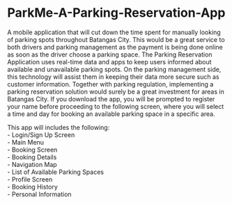 # ParkMe-A-Parking-Reservation-App
  A mobile application that will cut down the time spent for manually looking  of parking spots throughout Batangas City. This would be a great service to both drivers and parking management as the payment is being done online as soon as the driver choose a parking space. The Parking Reservation Application uses real-time data and apps to keep users informed about available and unavailable parking spots. On the parking management side, this technology will assist them in keeping their data more secure such as customer information. Together with parking regulation, implementing a parking reservation solution would surely be a great investment for areas in Batangas City. If you download the app, you will be prompted to register your name before proceeding to the following screen, where you will select a time and day for booking an available parking space in a specific area.

  This app will includes the following: <br>
    - Login/Sign Up Screen <br>
    - Main Menu <br>
      - Booking Screen <br>
        - Booking Details <br>
        - Navigation Map <br>
        - List of Available Parking Spaces <br>
    - Profile Screen <br>
      - Booking History <br>
      - Personal Information <br>
      
